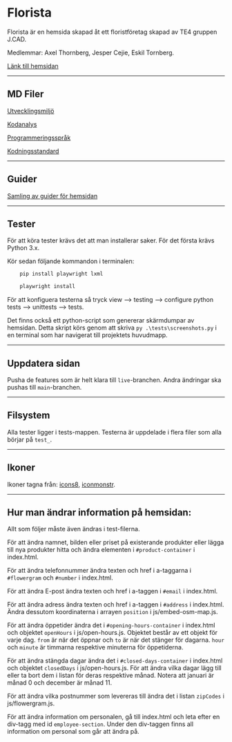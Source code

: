 # Florista

Florista är en hemsida skapad åt ett floristföretag skapad av TE4 gruppen J.CAD.

Medlemmar: Axel Thornberg, Jesper Cejie, Eskil Tornberg.

[Länk till hemsidan](https://ntig-uppsala.github.io/J.CAD-Florist/)

---

## MD Filer

[Utvecklingsmiljö](docs/development-environment-standard.md)

[Kodanalys](docs/code-analysis.md)

[Programmeringsspråk](docs/programming-language-standard.md)

[Kodningsstandard](docs/coding-standard.md)

---

## Guider

[Samling av guider för hemsidan](docs/guides.md)

---

## Tester

För att köra tester krävs det att man installerar saker. För det första krävs Python 3.x.

Kör sedan följande kommandon i terminalen:

```bash
    pip install playwright lxml
```

```bash
    playwright install
```

För att konfiguera testerna så tryck view --> testing --> configure python tests --> unittests --> tests.

Det finns också ett python-script som genererar skärmdumpar av hemsidan. Detta skript körs genom att skriva `py .\tests\screenshots.py` i en terminal som har navigerat till projektets huvudmapp.

---

## Uppdatera sidan

Pusha de features som är helt klara till `live`-branchen. Andra ändringar ska pushas till `main`-branchen.

---

## Filsystem

Alla tester ligger i tests-mappen. Testerna är uppdelade i flera filer som alla börjar på `test_`.

---

## Ikoner

Ikoner tagna från: [icons8](https://icons8.com/), [iconmonstr](https://iconmonstr.com/).

---

## Hur man ändrar information på hemsidan:

Allt som följer måste även ändras i test-filerna.

För att ändra namnet, bilden eller priset på existerande produkter eller lägga till nya produkter hitta och ändra elementen i `#product-container` i index.html.

För att ändra telefonnummer ändra texten och href i a-taggarna i `#flowergram` och `#number` i index.html.

För att ändra E-post ändra texten och href i a-taggen i `#email` i index.html. 

För att ändra adress ändra texten och href i a-taggen i `#address` i index.html. Ändra dessutom koordinaterna i arrayen `position` i js/embed-osm-map.js.

För att ändra öppetider ändra det i `#opening-hours-container` i index.html och objektet `openHours` i js/open-hours.js. Objektet består av ett objekt för varje dag. `from` är när det öppnar och `to` är när det stänger för dagarna. `hour` och `minute` är timmarna respektive minuterna för öppetiderna.

För att ändra stängda dagar ändra det i `#closed-days-container` i index.html och objektet `closedDays` i js/open-hours.js. För att ändra vilka dagar lägg till eller ta bort dem i listan för deras respektive månad. Notera att januari är månad 0 och december är månad 11.

För att ändra vilka postnummer som levereras till ändra det i listan `zipCodes` i js/flowergram.js.

För att ändra information om personalen, gå till index.html och leta efter en div-tagg med id `employee-section`. Under den div-taggen finns all information om personal som går att ändra på.
